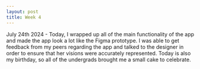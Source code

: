 ```yaml
---
layout: post
title: Week 4
---
```


July 24th 2024 - Today, I wrapped up all of the main functionality of the app and made the app look a lot like the Figma prototype. I was able to get feedback from my peers regarding the app and talked to the designer in order to ensure that her visions were accurately represented. Today is also my birthday, so all of the undergrads brought me a small cake to celebrate.
